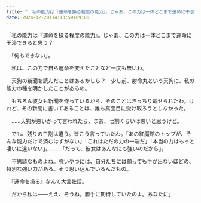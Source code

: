 ```yaml
---
title: "「私の能力は『運命を操る程度の能力』。じゃあ、この力は一体どこまで運命に干渉できると思う？"
date: 2024-12-20T14:13:59+09:00
---
```

「私の能力は『運命を操る程度の能力』。じゃあ、この力は一体どこまで運命に干渉できると思う？

　「何もできない」。

　私は、この力で自ら運命を変えたことなど一度も無いわ。

　天狗の新聞を読んだことはあるかしら？　少し前、射命丸という天狗に、私の能力の種を明かしたことがあるの。

　もちろん彼女も新聞を作っているから、そのことはきっちり載せられたわ。けれど、その新聞に書いてあることは、誰も真面目に受け取ろうとしなかった。

　……天狗が悪いかって言われたら、まあ、七割くらいは悪いと思うけど。

　でも、残りの三割は違う。皆こう言っていたわ。「あの紅魔館のトップが、そんな能力だけで済むはずがない」「これはただの力の一端だ」「本当の力はもっと凄いに違いない」。……「だって、彼女はあんなにも強いのだから」。

　不思議なものよね。強いやつには、自分たちには願っても手が出ないほどの、特別な強い力がある。そう思い込んでいるんだもの。

　『運命を操る』なんて大言壮語。









「だから私は――ええ、そうね。勝手に期待していたのよ。あなたに」
